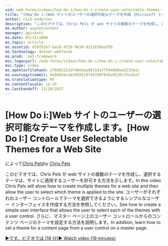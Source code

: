 ```yaml
---
uid: web-forms/videos/how-do-i/how-do-i-create-user-selectable-themes-for-a-web-site
title: "[How Do i:]Web サイトのユーザーの選択可能なテーマを作成 |Microsoft ドキュメント"
author: rick-anderson
description: "このビデオでは、Chris Pels が web サイトの複数のテーマを作成し、選択するテーマは、サイトに適用するユーザーを許可する方法を示します。 表示する方法."
ms.author: aspnetcontent
manager: wpickett
ms.date: 03/13/2008
ms.topic: article
ms.assetid: d19152e7-ba19-4729-9e30-d311630aaf95
ms.technology: dotnet-webforms
ms.prod: .net-framework
msc.legacyurl: /web-forms/videos/how-do-i/how-do-i-create-user-selectable-themes-for-a-web-site
msc.type: video
ms.openlocfilehash: 276002221df48ebaa9811daff594008ee52354ac
ms.sourcegitcommit: 9a9483aceb34591c97451997036a9120c3fe2baf
ms.translationtype: MT
ms.contentlocale: ja-JP
ms.lasthandoff: 11/10/2017
---
```

<a name="how-do-i-create-user-selectable-themes-for-a-web-site"></a><span data-ttu-id="75fd8-104">[How Do i:]Web サイトのユーザーの選択可能なテーマを作成します。</span><span class="sxs-lookup"><span data-stu-id="75fd8-104">[How Do I:] Create User Selectable Themes for a Web Site</span></span>
====================
<span data-ttu-id="75fd8-105">によって[Chris Pels](https://twitter.com/chrispels)</span><span class="sxs-lookup"><span data-stu-id="75fd8-105">by [Chris Pels](https://twitter.com/chrispels)</span></span>

<span data-ttu-id="75fd8-106">このビデオでは、Chris Pels が web サイトの複数のテーマを作成し、選択するテーマは、サイトに適用するユーザーを許可する方法を示します。</span><span class="sxs-lookup"><span data-stu-id="75fd8-106">In this video Chris Pels will show how to create multiple themes for a web site and then allow the user to select which theme is applied to the site.</span></span> <span data-ttu-id="75fd8-107">ユーザーがそれぞれのユーザー コントロールでテーマを選択できるようにするシンプルなユーザー インターフェイスを作成する方法を参照してください。</span><span class="sxs-lookup"><span data-stu-id="75fd8-107">See how to create a simple user interface that allows the user to select each of the themes with a user control.</span></span> <span data-ttu-id="75fd8-108">さらに、マスター ページ上のユーザー コントロールからのコンテンツ ページのテーマを設定する方法を説明します。</span><span class="sxs-lookup"><span data-stu-id="75fd8-108">In addition, learn how to set a theme for a content page from a user control on a master page.</span></span>

[<span data-ttu-id="75fd8-109">&#9654;です。ビデオでは (19 分)</span><span class="sxs-lookup"><span data-stu-id="75fd8-109">&#9654; Watch video (19 minutes)</span></span>](https://channel9.msdn.com/Blogs/ASP-NET-Site-Videos/how-do-i-create-user-selectable-themes-for-a-web-site)
